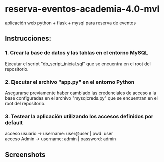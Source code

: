 # reserva-eventos-academia-4.0-mvl
aplicación web python + flask + mysql para reserva de eventos

## Instrucciones:

### 1. Crear la base de datos y las tablas en el entorno MySQL ###
Ejecutar el script "db_script_inicial.sql" que se encuentra en el root del repositorio.

### 2. Ejecutar el archivo "app.py" en el entorno Python ###
Asegurarse previamente haber cambiado las credenciales de acceso a la base configuradas en el archivo "mysqlcreds.py" que se encuentran en el root del repositorio.

### 3. Testear la aplicación utilizando los accesos definidos por default ###
acceso usuario -> username: user@user | pwd: user  
acceso Admin -> username: admin | password: admin

## Screenshots
